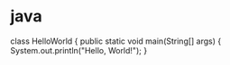 # java
class HelloWorld {
    public static void main(String[] args) {
        System.out.println("Hello, World!"); 
    }

